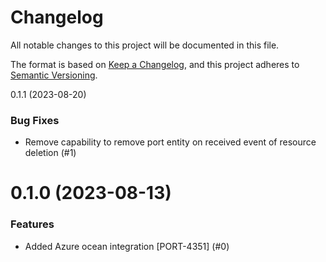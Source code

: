 # Changelog

All notable changes to this project will be documented in this file.

The format is based on [Keep a Changelog](https://keepachangelog.com/en/1.0.0/),
and this project adheres to [Semantic Versioning](https://semver.org/spec/v2.0.0.html).

<!-- towncrier release notes start -->

0.1.1 (2023-08-20)

### Bug Fixes

- Remove capability to remove port entity on received event of resource deletion (#1)

# 0.1.0 (2023-08-13)

### Features

- Added Azure ocean integration [PORT-4351] (#0)
